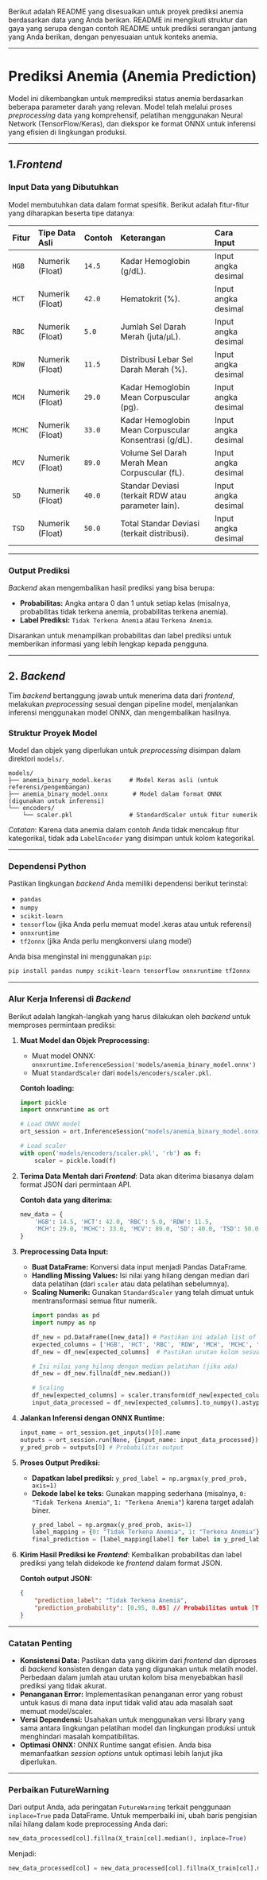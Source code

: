 Berikut adalah README yang disesuaikan untuk proyek prediksi anemia berdasarkan data yang Anda berikan. README ini mengikuti struktur dan gaya yang serupa dengan contoh README untuk prediksi serangan jantung yang Anda berikan, dengan penyesuaian untuk konteks anemia.

---

# Prediksi Anemia (Anemia Prediction)

Model ini dikembangkan untuk memprediksi status anemia berdasarkan beberapa parameter darah yang relevan. Model telah melalui proses *preprocessing* data yang komprehensif, pelatihan menggunakan Neural Network (TensorFlow/Keras), dan diekspor ke format ONNX untuk inferensi yang efisien di lingkungan produksi.

---

## 1.*Frontend*

### Input Data yang Dibutuhkan

Model membutuhkan data dalam format spesifik. Berikut adalah fitur-fitur yang diharapkan beserta tipe datanya:

| Fitur     | Tipe Data Asli       | Contoh       | Keterangan                                      | Cara Input              |
| :-------- | :------------------- | :----------- | :---------------------------------------------- | :---------------------- |
| `HGB`     | Numerik (Float)      | `14.5`       | Kadar Hemoglobin (g/dL).                        | Input angka desimal     |
| `HCT`     | Numerik (Float)      | `42.0`       | Hematokrit (%).                                 | Input angka desimal     |
| `RBC`     | Numerik (Float)      | `5.0`        | Jumlah Sel Darah Merah (juta/µL).               | Input angka desimal     |
| `RDW`     | Numerik (Float)      | `11.5`       | Distribusi Lebar Sel Darah Merah (%).           | Input angka desimal     |
| `MCH`     | Numerik (Float)      | `29.0`       | Kadar Hemoglobin Mean Corpuscular (pg).         | Input angka desimal     |
| `MCHC`    | Numerik (Float)      | `33.0`       | Kadar Hemoglobin Mean Corpuscular Konsentrasi (g/dL). | Input angka desimal |
| `MCV`     | Numerik (Float)      | `89.0`       | Volume Sel Darah Merah Mean Corpuscular (fL).   | Input angka desimal     |
| `SD`      | Numerik (Float)      | `40.0`       | Standar Deviasi (terkait RDW atau parameter lain). | Input angka desimal |
| `TSD`     | Numerik (Float)      | `50.0`       | Total Standar Deviasi (terkait distribusi).     | Input angka desimal     |

---

### Output Prediksi

*Backend* akan mengembalikan hasil prediksi yang bisa berupa:
* **Probabilitas:** Angka antara 0 dan 1 untuk setiap kelas (misalnya, probabilitas tidak terkena anemia, probabilitas terkena anemia).
* **Label Prediksi:** `Tidak Terkena Anemia` atau `Terkena Anemia`.

Disarankan untuk menampilkan probabilitas dan label prediksi untuk memberikan informasi yang lebih lengkap kepada pengguna.

---

## 2. *Backend*

Tim *backend* bertanggung jawab untuk menerima data dari *frontend*, melakukan *preprocessing* sesuai dengan pipeline model, menjalankan inferensi menggunakan model ONNX, dan mengembalikan hasilnya.

### Struktur Proyek Model

Model dan objek yang diperlukan untuk *preprocessing* disimpan dalam direktori `models/`.

```
models/
├── anemia_binary_model.keras     # Model Keras asli (untuk referensi/pengembangan)
├── anemia_binary_model.onnx       # Model dalam format ONNX (digunakan untuk inferensi)
└── encoders/
    └── scaler.pkl                # StandardScaler untuk fitur numerik
```

*Catatan*: Karena data anemia dalam contoh Anda tidak mencakup fitur kategorikal, tidak ada `LabelEncoder` yang disimpan untuk kolom kategorikal.

---

### Dependensi Python

Pastikan lingkungan *backend* Anda memiliki dependensi berikut terinstal:
* `pandas`
* `numpy`
* `scikit-learn`
* `tensorflow` (jika Anda perlu memuat model .keras atau untuk referensi)
* `onnxruntime`
* `tf2onnx` (jika Anda perlu mengkonversi ulang model)

Anda bisa menginstal ini menggunakan `pip`:
```bash
pip install pandas numpy scikit-learn tensorflow onnxruntime tf2onnx
```

---

### Alur Kerja Inferensi di *Backend*

Berikut adalah langkah-langkah yang harus dilakukan oleh *backend* untuk memproses permintaan prediksi:

1. **Muat Model dan Objek Preprocessing:**
   * Muat model ONNX: `onnxruntime.InferenceSession('models/anemia_binary_model.onnx')`
   * Muat `StandardScaler` dari `models/encoders/scaler.pkl`.

   **Contoh loading:**
   ```python
   import pickle
   import onnxruntime as ort

   # Load ONNX model
   ort_session = ort.InferenceSession("models/anemia_binary_model.onnx")

   # Load scaler
   with open('models/encoders/scaler.pkl', 'rb') as f:
       scaler = pickle.load(f)
   ```

2. **Terima Data Mentah dari *Frontend***:
   Data akan diterima biasanya dalam format JSON dari permintaan API.

   **Contoh data yang diterima:**
   ```python
   new_data = {
       'HGB': 14.5, 'HCT': 42.0, 'RBC': 5.0, 'RDW': 11.5,
       'MCH': 29.0, 'MCHC': 33.0, 'MCV': 89.0, 'SD': 40.0, 'TSD': 50.0
   }
   ```

3. **Preprocessing Data Input:**
   * **Buat DataFrame:** Konversi data input menjadi Pandas DataFrame.
   * **Handling Missing Values:** Isi nilai yang hilang dengan median dari data pelatihan (dari `scaler` atau data pelatihan sebelumnya).
   * **Scaling Numerik:** Gunakan `StandardScaler` yang telah dimuat untuk mentransformasi semua fitur numerik.
     ```python
     import pandas as pd
     import numpy as np

     df_new = pd.DataFrame([new_data]) # Pastikan ini adalah list of dicts
     expected_columns = ['HGB', 'HCT', 'RBC', 'RDW', 'MCH', 'MCHC', 'MCV', 'SD', 'TSD']
     df_new = df_new[expected_columns]  # Pastikan urutan kolom sesuai

     # Isi nilai yang hilang dengan median pelatihan (jika ada)
     df_new = df_new.fillna(df_new.median())

     # Scaling
     df_new[expected_columns] = scaler.transform(df_new[expected_columns])
     input_data_processed = df_new[expected_columns].to_numpy().astype(np.float32)
     ```

4. **Jalankan Inferensi dengan ONNX Runtime:**
   ```python
   input_name = ort_session.get_inputs()[0].name
   outputs = ort_session.run(None, {input_name: input_data_processed})
   y_pred_prob = outputs[0] # Probabilitas output
   ```

5. **Proses Output Prediksi:**
   * **Dapatkan label prediksi:** `y_pred_label = np.argmax(y_pred_prob, axis=1)`
   * **Dekode label ke teks:** Gunakan mapping sederhana (misalnya, `0: "Tidak Terkena Anemia"`, `1: "Terkena Anemia"`) karena target adalah biner.
     ```python
     y_pred_label = np.argmax(y_pred_prob, axis=1)
     label_mapping = {0: "Tidak Terkena Anemia", 1: "Terkena Anemia"}
     final_prediction = [label_mapping[label] for label in y_pred_label]
     ```

6. **Kirim Hasil Prediksi ke *Frontend***:
   Kembalikan probabilitas dan label prediksi yang telah didekode ke *frontend* dalam format JSON.

   **Contoh output JSON:**
   ```json
   {
       "prediction_label": "Tidak Terkena Anemia",
       "prediction_probability": [0.95, 0.05] // Probabilitas untuk [Tidak Terkena Anemia, Terkena Anemia]
   }
   ```

---

### Catatan Penting

* **Konsistensi Data:** Pastikan data yang dikirim dari *frontend* dan diproses di *backend* konsisten dengan data yang digunakan untuk melatih model. Perbedaan dalam jumlah atau urutan kolom bisa menyebabkan hasil prediksi yang tidak akurat.
* **Penanganan Error:** Implementasikan penanganan error yang robust untuk kasus di mana data input tidak valid atau ada masalah saat memuat model/scaler.
* **Versi Dependensi:** Usahakan untuk menggunakan versi library yang sama antara lingkungan pelatihan model dan lingkungan produksi untuk menghindari masalah kompatibilitas.
* **Optimasi ONNX:** ONNX Runtime sangat efisien. Anda bisa memanfaatkan *session options* untuk optimasi lebih lanjut jika diperlukan.

---

### **Perbaikan FutureWarning**
Dari output Anda, ada peringatan `FutureWarning` terkait penggunaan `inplace=True` pada DataFrame. Untuk memperbaiki ini, ubah baris pengisian nilai hilang dalam kode preprocessing Anda dari:

```python
new_data_processed[col].fillna(X_train[col].median(), inplace=True)
```

Menjadi:

```python
new_data_processed[col] = new_data_processed[col].fillna(X_train[col].median())
```